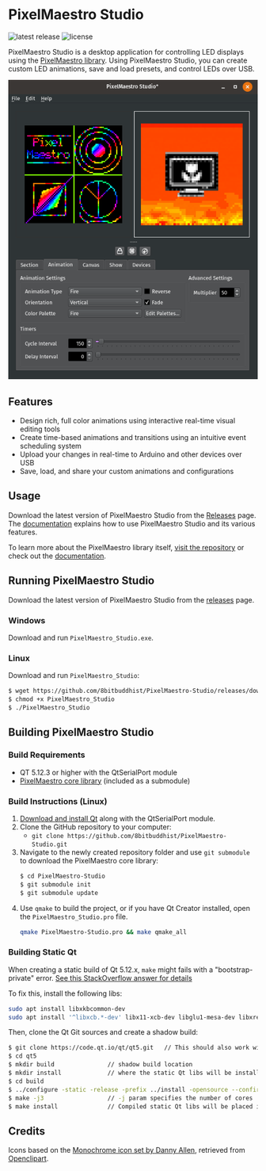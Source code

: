# PixelMaestro Studio

![latest release](https://img.shields.io/github/release/8bitbuddhist/pixelmaestro-studio.svg) ![license](https://img.shields.io/github/license/8bitbuddhist/pixelmaestro-studio.svg)

PixelMaestro Studio is a desktop application for controlling LED displays using the [PixelMaestro library](https://github.com/8bitbuddhist/PixelMaestro). Using PixelMaestro Studio, you can create custom LED animations, save and load presets, and control LEDs over USB.

![screenshot](screenshot.png)

## Features

- Design rich, full color animations using interactive real-time visual editing tools
- Create time-based animations and transitions using an intuitive event scheduling system
- Upload your changes in real-time to Arduino and other devices over USB
- Save, load, and share your custom animations and configurations

## Usage

Download the latest version of PixelMaestro Studio from the [Releases](https://github.com/8bitbuddhist/PixelMaestro-Studio/releases) page. The [documentation](https://8bitbuddhist.github.io/PixelMaestro-Studio/) explains how to use PixelMaestro Studio and its various features.

To learn more about the PixelMaestro library itself, [visit the repository](https://github.com/8bitbuddhist/PixelMaestro/) or check out the [documentation](https://8bitbuddhist.github.io/PixelMaestro/).

## Running PixelMaestro Studio

Download the latest version of PixelMaestro Studio from the [releases](https://github.com/8bitbuddhist/PixelMaestro-Studio/releases/) page.

### Windows

Download and run `PixelMaestro_Studio.exe`.

### Linux

Download and run `PixelMaestro_Studio`:

```bash
$ wget https://github.com/8bitbuddhist/PixelMaestro-Studio/releases/download/{version tag}/PixelMaestro_Studio
$ chmod +x PixelMaestro_Studio
$ ./PixelMaestro_Studio
```

## Building PixelMaestro Studio

### Build Requirements
- QT 5.12.3 or higher with the QtSerialPort module
- [PixelMaestro core library](https://github.com/8bitbuddhist/PixelMaestro) (included as a submodule)

### Build Instructions (Linux)
1. [Download and install Qt](https://www.qt.io/download) along with the QtSerialPort module.
2. Clone the GitHub repository to your computer:
	- `git clone https://github.com/8bitbuddhist/PixelMaestro-Studio.git`
3. Navigate to the newly created repository folder and use `git submodule` to download the PixelMaestro core library:
	```bash
	$ cd PixelMaestro-Studio
	$ git submodule init
	$ git submodule update
	```
4. Use `qmake` to build the project, or if you have Qt Creator installed, open the `PixelMaestro_Studio.pro` file.
	```bash
	qmake PixelMaestro-Studio.pro && make qmake_all
	```

### Building Static Qt

When creating a static build of Qt 5.12.x, `make` might fails with a "bootstrap-private" error. [See this StackOverflow answer for details](https://forum.qt.io/topic/98501/static-compile-error-qt5-12-0-bootstrap-private/8)

To fix this, install the following libs:

```bash
sudo apt install libxkbcommon-dev
sudo apt install '^libxcb.*-dev' libx11-xcb-dev libglu1-mesa-dev libxrender-dev libxi-dev
```

Then, clone the Qt Git sources and create a shadow build:

```bash
$ git clone https://code.qt.io/qt/qt5.git   // This should also work with Qt sources downloaded from the installer
$ cd qt5
$ mkdir build               // shadow build location
$ mkdir install             // where the static Qt libs will be installed
$ cd build
$ ../configure -static -release -prefix ../install -opensource --confirm-license -skip webengine -nomake tests -nomake examples -nomake tools -system-xcb -recheck-all
$ make -j3                  // -j param specifies the number of cores
$ make install              // Compiled static Qt libs will be placed in the install dir
```

## Credits

Icons based on the [Monochrome icon set by Danny Allen](https://store.kde.org/p/1002558), retrieved from [Openclipart](https://openclipart.org/).
